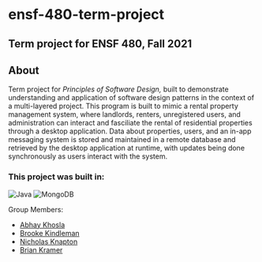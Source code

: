 # ensf-480-term-project
## Term project for ENSF 480, Fall 2021


## About
Term project for *Principles of Software Design,* built to demonstrate understanding and application of software design patterns in the context of a multi-layered project. This program is built to mimic a rental property management system, where landlords, renters, unregistered users, and administration can interact and fasciliate the rental of residential properties through a desktop application. Data about properties, users, and an in-app messaging system is stored and maintained in a remote database and retrieved by the desktop application at runtime, with updates being done synchronously as users interact with the system.

### This project was built in:

![Java](https://img.shields.io/badge/java-%23ED8B00.svg?style=for-the-badge&logo=java&logoColor=white)   ![MongoDB](https://img.shields.io/badge/MongoDB-%234ea94b.svg?style=for-the-badge&logo=mongodb&logoColor=white)

Group Members:
- <a href="abhay.khosla1@ucalgary.ca">Abhay Khosla</a>
- <a href="brooke.kindleman@ucalgary.ca">Brooke Kindleman</a>
- <a href="nicholas.knapton@ucalgary.ca">Nicholas Knapton</a>
- <a href="brian.kramer@ucalgary.ca">Brian Kramer</a>
